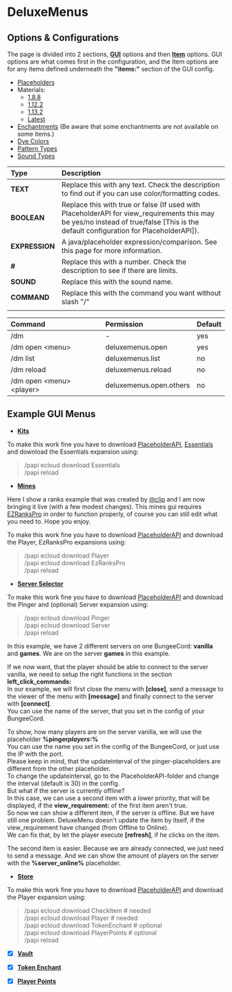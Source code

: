 # DeluxeMenus

## Options & Configurations

The page is divided into 2 sections, [**GUI**](https://github.com/help-chat/DeluxeMenus/wiki/gui) options and then [**Item**](https://github.com/help-chat/DeluxeMenus/wiki/item) options. GUI options are what comes first in the configuration, and the Item options are for any items defined underneath the **"items:"** section of the GUI config.

* [Placeholders](https://github.com/PlaceholderAPI/PlaceholderAPI/wiki/Placeholders)
* Materials:
  * [1.8.8](https://helpch.at/docs/1.8.8/org/bukkit/Material.html)
  * [1.12.2](https://helpch.at/docs/1.12.2/org/bukkit/Material.html)
  * [1.13.2](https://helpch.at/docs/1.13.2/org/bukkit/Material.html)
  * [Latest](https://hub.spigotmc.org/javadocs/spigot/org/bukkit/Material.html)
* [Enchantments](https://helpch.at/docs/1.12.2/org/bukkit/enchantments/Enchantment.html) \(Be aware that some enchantments are not available on some items.\)
* [Dye Colors](https://helpch.at/docs/1.12.2/org/bukkit/DyeColor.html)
* [Pattern Types](https://helpch.at/docs/1.12.2/org/bukkit/block/banner/PatternType.html)
* [Sound Types](https://gist.github.com/Andre601/1ab3b4fabd0010ae241156333491c379) 

| **Type** | **Description** |
| :--- | :--- |
| **TEXT** | Replace this with any text. Check the description to find out if you can use color/formatting codes. |
| **BOOLEAN** | Replace this with true or false \(If used with PlaceholderAPI for view\_requirements this may be yes/no instead of true/false \[This is the default configuration for PlaceholderAPI\]\). |
| **EXPRESSION** | A java/placeholder expression/comparison. See this page for more information. |
| **\#** | Replace this with a number. Check the description to see if there are limits. |
| **SOUND** | Replace this with the sound name. |
| **COMMAND** | Replace this with the command you want without slash "/" |
|  |  |

| **Command** | **Permission** | **Default** |
| :--- | :--- | :--- |
| /dm | - | yes |
| /dm open &lt;menu&gt; | deluxemenus.open | yes |
| /dm list | deluxemenus.list | no |
| /dm reload | deluxemenus.reload | no |
| /dm open &lt;menu&gt; &lt;player&gt; | deluxemenus.open.others | no |

## Example GUI Menus

* [**Kits**](https://github.com/help-chat/DeluxeMenus/blob/master/gui_menus/kits.yml)

To make this work fine you have to download [PlaceholderAPI](https://www.spigotmc.org/resources/placeholderapi.6245/), [Essentials](https://ci.ender.zone/job/EssentialsX/lastSuccessfulBuild/) and download the Essentials expansion using:

> /papi ecloud download Essentials  
> /papi reload

* [**Mines**](https://github.com/help-chat/DeluxeMenus/blob/master/gui_menus/mines.yml)

Here I show a ranks example that was created by [@clip](https://github.com/extendedclip) and I am now bringing it live \(with a few modest changes\). This mines gui requires [EZRanksPro](https://www.spigotmc.org/resources/ezrankspro.10731/) in order to function properly, of course you can still edit what you need to. Hope you enjoy.

To make this work fine you have to download [PlaceholderAPI](https://www.spigotmc.org/resources/placeholderapi.6245/) and download the Player, EzRanksPro expansions using:

> /papi ecloud download Player  
> /papi ecloud download EzRanksPro  
> /papi reload

* [**Server Selector**](https://github.com/help-chat/DeluxeMenus/blob/master/gui_menus/serverselector.yml)

To make this work fine you have to download [PlaceholderAPI](https://www.spigotmc.org/resources/placeholderapi.6245/) and download the Pinger and \(optional\) Server expansion using:

> /papi ecloud download Pinger  
> /papi ecloud download Server  
> /papi reload

In this example, we have 2 different servers on one BungeeCord: **vanilla** and **games**. We are on the server **games** in this example.

If we now want, that the player should be able to connect to the server vanilla, we need to setup the right functions in the section **left\_click\_commands:**  
In our example, we will first close the menu with **\[close\]**, send a message to the viewer of the menu with **\[message\]** and finally connect to the server with **\[connect\]**.  
You can use the name of the server, that you set in the config of your BungeeCord.

To show, how many players are on the server vanilla, we will use the placeholder **%pinger**_**players**_**\:\%**  
You can use the name you set in the config of the BungeeCord, or just use the IP with the port.  
Please keep in mind, that the updateinterval of the pinger-placeholders are different from the other placeholder.  
To change the updateinterval, go to the PlaceholderAPI-folder and change the interval \(default is 30\) in the config.  
But what if the server is currently offline?  
In this case, we can use a second item with a lower priority, that will be displayed, if the **view\_requirement:** of the first item aren't true.  
So now we can show a different item, if the server is offline. But we have still one problem. DeluxeMenu doesn't update the item by itself, if the view\_requirement have changed \(from Offline to Online\).  
We can fix that, by let the player execute **\[refresh\]**, if he clicks on the item.

The second item is easier. Because we are already connected, we just need to send a message. And we can show the amount of players on the server with the **%server\_online%** placeholder.

* [**Store**](https://github.com/help-chat/DeluxeMenus/blob/master/gui_menus/store.yml)

To make this work fine you have to download [PlaceholderAPI](https://www.spigotmc.org/resources/placeholderapi.6245/) and download the Player expansion using:

> /papi ecloud download CheckItem \# needed  
> /papi ecloud download Player \# needed  
> /papi ecloud download TokenEnchant \# optional  
> /papi ecloud download PlayerPoints \# optional  
> /papi reload

* [x] [**Vault**](https://github.com/help-chat/DeluxeMenus/blob/master/gui_menus/store.yml#L4)
* [x] [**Token Enchant**](https://github.com/help-chat/DeluxeMenus/blob/master/gui_menus/store.yml#L38)
* [x] [**Player Points**](https://github.com/help-chat/DeluxeMenus/blob/master/gui_menus/store.yml#L73)

